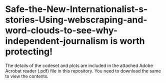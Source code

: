 # Safe-the-New-Internationalist-s-stories-Using-webscraping-and-word-clouds-to-see-why-independent-journalism is worth protecting!

The details of the codeset and plots are included in the attached Adobe Acrobat reader (.pdf) file in this repository. 
You need to download the same to view the contents.
